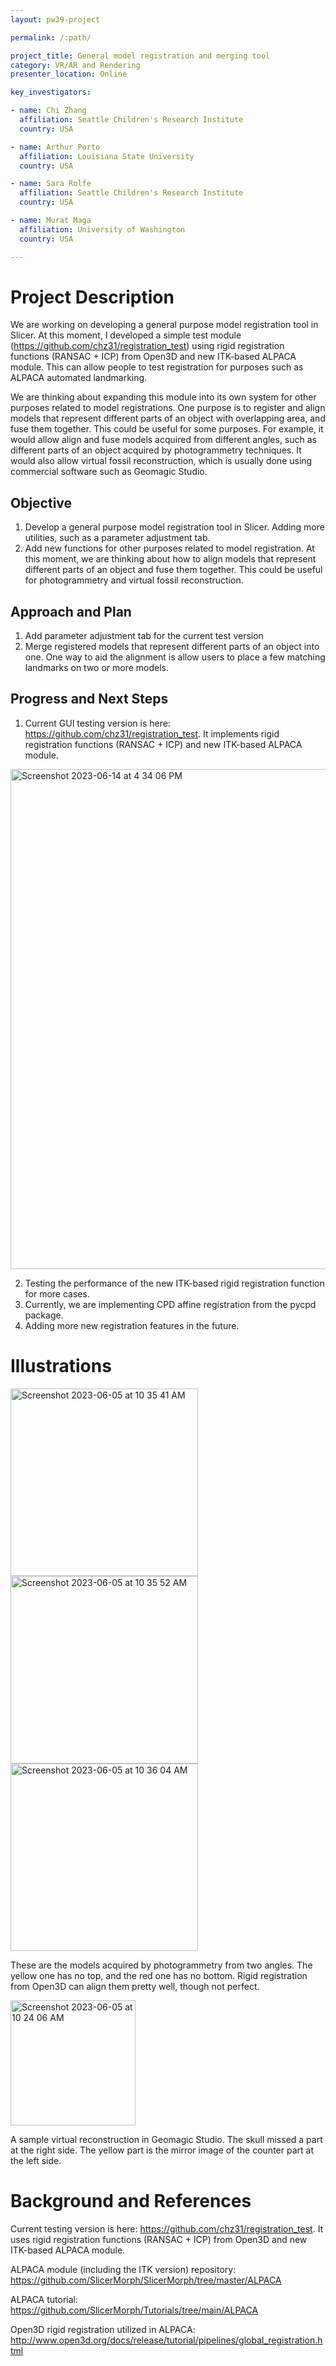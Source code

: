 ```yaml
---
layout: pw39-project

permalink: /:path/

project_title: General model registration and merging tool
category: VR/AR and Rendering
presenter_location: Online

key_investigators:

- name: Chi Zhang
  affiliation: Seattle Children's Research Institute
  country: USA

- name: Arthur Porto
  affiliation: Louisiana State University
  country: USA

- name: Sara Rolfe
  affiliation: Seattle Children's Research Institute
  country: USA

- name: Murat Maga
  affiliation: University of Washington
  country: USA

---
```


# Project Description

<!-- Add a short paragraph describing the project. -->

We are working on developing a general purpose model registration tool in Slicer. At this moment, I developed a simple test module (<https://github.com/chz31/registration_test>) using rigid registration functions (RANSAC + ICP) from Open3D and new ITK-based ALPACA module. This can allow people to test registration for purposes such as ALPACA automated landmarking.

We are thinking about expanding this module into its own system for other purposes related to model registrations. One purpose is to register and align models that represent different parts of an object with overlapping area, and fuse them together. This could be useful for some purposes. For example, it would allow align and fuse models acquired from different angles, such as different parts of an object acquired by photogrammetry techniques. It would also allow virtual fossil reconstruction, which is usually done using commercial software such as Geomagic Studio.

## Objective

<!-- Describe here WHAT you would like to achieve (what you will have as end result). -->

1.  Develop a general purpose model registration tool in Slicer. Adding more utilities, such as a parameter adjustment tab.
2.  Add new functions for other purposes related to model registration. At this moment, we are thinking about how to align models that represent different parts of an object and fuse them together. This could be useful for photogrammetry and virtual fossil reconstruction.

## Approach and Plan

<!-- Describe here HOW you would like to achieve the objectives stated above. -->

1.  Add parameter adjustment tab for the current test version
2.  Merge registered models that represent different parts of an object into one. One way to aid the alignment is allow users to place a few matching landmarks on two or more models.

## Progress and Next Steps

<!-- Update this section as you make progress, describing of what you have ACTUALLY DONE.
     If there are specific steps that you could not complete then you can describe them here, too. -->

1.  Current GUI testing version is here: <https://github.com/chz31/registration_test>. It implements rigid registration functions (RANSAC + ICP) and new ITK-based ALPACA module.
<img width="800" alt="Screenshot 2023-06-14 at 4 34 06 PM" src="https://github.com/NA-MIC/ProjectWeek/assets/80793828/f31caab3-353f-4839-b442-108a2b6ac4ea">


2.  Testing the performance of the new ITK-based rigid registration function for more cases.
3.  Currently, we are implementing CPD affine registration from the pycpd package.
4.  Adding more new registration features in the future.

# Illustrations

<!-- Add pictures and links to videos that demonstrate what has been accomplished. -->
<img width="300" alt="Screenshot 2023-06-05 at 10 35 41 AM" src="https://github.com/NA-MIC/ProjectWeek/assets/80793828/2fd7031d-4ca0-4751-9fcb-6a05a748e717">
<img width="300" alt="Screenshot 2023-06-05 at 10 35 52 AM" src="https://github.com/NA-MIC/ProjectWeek/assets/80793828/886bb276-9581-4a9d-be69-cf612fe581c6">

<img width="300" alt="Screenshot 2023-06-05 at 10 36 04 AM" src="https://github.com/NA-MIC/ProjectWeek/assets/80793828/6f042c1d-b19b-4a63-bbd5-7c5a305f34cb">


These are the models acquired by photogrammetry from two angles. The yellow one has no top, and the red one has no bottom. Rigid registration from Open3D can align them pretty well, though not perfect.

<img width="200" alt="Screenshot 2023-06-05 at 10 24 06 AM" src="https://github.com/NA-MIC/ProjectWeek/assets/80793828/967330ef-67ef-411e-8da3-98584f62f479">

A sample virtual reconstruction in Geomagic Studio. The skull missed a part at the right side. The yellow part is the mirror image of the counter part at the left side.

# Background and References

<!-- If you developed any software, include link to the source code repository.
     If possible, also add links to sample data, and to any relevant publications. -->

Current testing version is here: <https://github.com/chz31/registration_test>. It uses rigid registration functions (RANSAC + ICP) from Open3D and new ITK-based ALPACA module.

ALPACA module (including the ITK version) repository: <https://github.com/SlicerMorph/SlicerMorph/tree/master/ALPACA>

ALPACA tutorial: <https://github.com/SlicerMorph/Tutorials/tree/main/ALPACA>

Open3D rigid registration utilized in ALPACA: <http://www.open3d.org/docs/release/tutorial/pipelines/global_registration.html>
